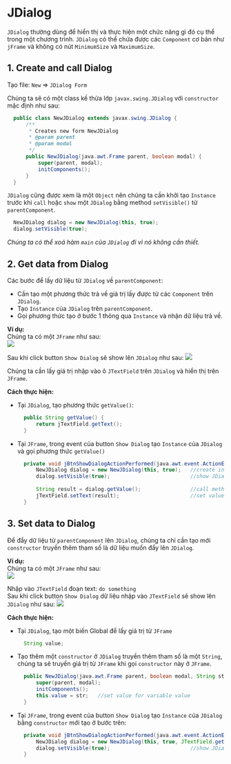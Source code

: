 # JDialog
`JDialog` thường dùng để hiển thị và thực hiện một chức năng gì đó cụ thể trong một chương trình. `JDialog` có thể chứa được các `Component` cơ bản như `jFrame` và không có nút `MinimumSize` và `MaximumSize`.

## 1. Create and call Dialog

Tạo file:  `New` => `JDialog Form`

Chúng ta sẽ có một class kế thừa lớp `javax.swing.JDialog` với `constructor` mặc định như sau:
```java
  public class NewJDialog extends javax.swing.JDialog { 
      /**
       * Creates new form NewJDialog
       * @param parent
       * @param modal
       */
      public NewJDialog(java.awt.Frame parent, boolean modal) {
          super(parent, modal);
          initComponents();
      }
  }
```
`JDialog` cũng được xem là một `Object` nên chúng ta cần khởi tạo `Instance` trước khi `call` hoặc `show` một `JDialog` bằng method `setVisible()` từ `parentComponent`.
```java
  NewJDialog dialog = new NewJDialog(this, true);
  dialog.setVisible(true);
```
_Chúng ta có thể xoá hàm `main` của `JDialog` đi vì nó không cần thiết._

## 2. Get data from Dialog

Các bước để lấy dữ liệu từ `JDialog` về `parentComponent`:
- Cần tạo một phương thức trả về giá trị lấy được từ các `Component` trên `JDialog`.
- Tạo `Instance` của `JDialog` trên `parentComponent`.
- Gọi phương thức tạo ở bước 1 thông qua `Instance` và nhận dữ liệu trả về.

**Ví dụ:**  
Chúng ta có một `JFrame` như sau:  
![](https://github.com/AnhDT11/JavaDesktop-Course/blob/master/Images/JDialog/JFrame.PNG)

Sau khi click button `Show Dialog` sẽ show lên `JDialog` như sau:
![](https://github.com/AnhDT11/JavaDesktop-Course/blob/master/Images/JDialog/JDialog.PNG)

Chúng ta cần lấy giá trị nhập vào ô `JTextField` trên `JDialog` và hiển thị trên `JFrame`.

**Cách thực hiện:**
- Tại `JDialog`, tạo phương thức `getValue()`:

  ```java
    public String getValue() {
        return jTextField.getText();
    }
  ```
  
- Tại `JFrame`, trong event của button `Show Dialog` tạo `Instance` của `JDialog` và gọi phương thức `getValue()`

  ```java
    private void jBtnShowDialogActionPerformed(java.awt.event.ActionEvent evt) { 
        NewJDialog dialog = new NewJDialog(this, true);   //create instance
        dialog.setVisible(true);                          //show JDialog
        
        String result = dialog.getValue();                //call method getValue()
        jTextField.setText(result);                       //set value to jTextField
    }
  ```


## 3. Set data to Dialog

Để đẩy dữ liệu từ `parentComponent` lên `JDialog`, chúng ta chỉ cần tạo mới `constructor` truyền thêm tham số là dữ liệu muốn đẩy lên `JDialog`.

**Ví dụ:**  
Chúng ta có một `JFrame` như sau:  
![](https://github.com/AnhDT11/JavaDesktop-Course/blob/master/Images/JDialog/JFrame.PNG)

Nhập vào `JTextField` đoạn text: `do something`  
Sau khi click button `Show Dialog` dữ liệu nhập vào `JTextField` sẽ show lên `JDialog` như sau:
![](https://github.com/AnhDT11/JavaDesktop-Course/blob/master/Images/JDialog/JDialogWithText.PNG)

**Cách thực hiện:**
- Tại `JDialog`, tạo một biến Global để lấy giá trị từ `JFrame`

  ```java
    String value;
  ```

- Tạo thêm một `constructor` ở `JDialog` truyền thêm tham số là một `String`, chúng ta sẽ truyền giá trị từ `JFrame` khi gọi `constructor` này ở `JFrame`.

  ```java
    public NewJDialog(java.awt.Frame parent, boolean modal, String str) {
        super(parent, modal);
        initComponents();
        this.value = str;   //set value for variable value
    }
  ```

- Tại `JFrame`, trong event của button `Show Dialog` tạo `Instance` của `JDialog` bằng `constructor` mới tạo ở bước trên:

  ```java
    private void jBtnShowDialogActionPerformed(java.awt.event.ActionEvent evt) {      
        NewJDialog dialog = new NewJDialog(this, true, JTextField.getText());   //create instance
        dialog.setVisible(true);                          //show JDialog
    }
  ```
